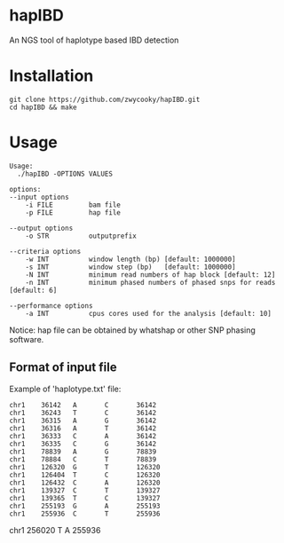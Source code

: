 # hapIBD
 An NGS tool of haplotype based IBD detection
# Installation
```
git clone https://github.com/zwycooky/hapIBD.git
cd hapIBD && make
```
# Usage
```
Usage:
  ./hapIBD -OPTIONS VALUES

options:
--input options
    -i FILE         bam file
    -p FILE         hap file

--output options
    -o STR          outputprefix

--criteria options
    -w INT          window length (bp) [default: 1000000]
    -s INT          window step (bp)   [default: 1000000]
    -N INT          minimum read numbers of hap block [default: 12]
    -n INT          minimum phased numbers of phased snps for reads [default: 6]

--performance options
    -a INT          cpus cores used for the analysis [default: 10]
```
Notice: hap file can be obtained by whatshap or other SNP phasing software.
## Format of input file
Example of 'haplotype.txt' file:
```
chr1    36142   A       C       36142
chr1    36243   T       C       36142
chr1    36315   A       G       36142
chr1    36316   A       T       36142
chr1    36333   C       A       36142
chr1    36335   C       G       36142
chr1    78839   A       G       78839
chr1    78884   C       T       78839
chr1    126320  G       T       126320
chr1    126404  T       C       126320
chr1    126432  C       A       126320
chr1    139327  C       T       139327
chr1    139365  T       C       139327
chr1    255193  G       A       255193
chr1    255936  C       T       255936
```
chr1    256020  T       A       255936
